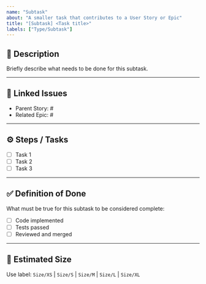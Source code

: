 ```yaml
---
name: "Subtask"
about: "A smaller task that contributes to a User Story or Epic"
title: "[Subtask] <Task title>"
labels: ["Type/Subtask"]
---
```


## 🧾 Description
Briefly describe what needs to be done for this subtask.

---

## 🔗 Linked Issues
- Parent Story: #<user-story-number>
- Related Epic: #<epic-number>

---

## ⚙️ Steps / Tasks
- [ ] Task 1
- [ ] Task 2
- [ ] Task 3

---

## ✅ Definition of Done
What must be true for this subtask to be considered complete:
- [ ] Code implemented
- [ ] Tests passed
- [ ] Reviewed and merged

---

## 🧩 Estimated Size
Use label: `Size/XS` | `Size/S` | `Size/M` | `Size/L` | `Size/XL`

